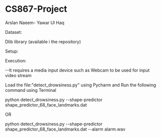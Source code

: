 # CS867-Project
Arslan Naeem- 
Yawar Ul Haq

Dataset:

Dlib library (available i the repository)

Setup:

Execution:

--It requires a media input device such as Webcam to be used for input video stream

Load the file:"detect_drowsiness.py" using Pycharm and Run the following command using Terminal

 python detect_drowsiness.py --shape-predictor shape_predictor_68_face_landmarks.dat

OR

 python detect_drowsiness.py --shape-predictor shape_predictor_68_face_landmarks.dat --alarm alarm.wav

